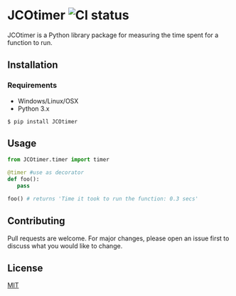 # JCOtimer ![CI status](https://img.shields.io/badge/build-passing-brightgreen.svg)

JCOtimer is a Python library package for measuring the time spent for a function to run.

## Installation

### Requirements
* Windows/Linux/OSX
* Python 3.x

`$ pip install JCOtimer`

## Usage

```python
from JCOtimer.timer import timer

@timer #use as decorator
def foo():
   pass

foo() # returns 'Time it took to run the function: 0.3 secs'

```


## Contributing
Pull requests are welcome. For major changes, please open an issue first to discuss what you would like to change.


## License
[MIT](https://choosealicense.com/licenses/mit/)